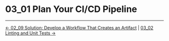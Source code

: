 # 03_01 Plan Your CI/CD Pipeline

<!-- FooterStart -->
---
[← 02_09 Solution: Develop a Workflow That Creates an Artifact](../../ch2_selecting_and_using_actions/02_09_solution_develop_a_workflow_that_creates_an_artifact/README.md) | [03_02 Linting and Unit Tests →](../03_02_linting_unit_tests/README.md)
<!-- FooterEnd -->
